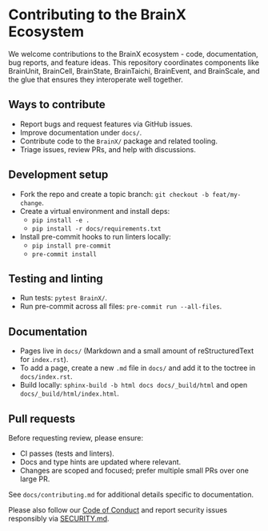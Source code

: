 # Contributing to the BrainX Ecosystem

We welcome contributions to the BrainX ecosystem - code, documentation, bug reports, and feature ideas. This repository coordinates components like BrainUnit, BrainCell, BrainState, BrainTaichi, BrainEvent, and BrainScale, and the glue that ensures they interoperate well together.

## Ways to contribute
- Report bugs and request features via GitHub issues.
- Improve documentation under `docs/`.
- Contribute code to the `BrainX/` package and related tooling.
- Triage issues, review PRs, and help with discussions.

## Development setup
- Fork the repo and create a topic branch: `git checkout -b feat/my-change`.
- Create a virtual environment and install deps:
  - `pip install -e .`
  - `pip install -r docs/requirements.txt`
- Install pre-commit hooks to run linters locally:
  - `pip install pre-commit`
  - `pre-commit install`

## Testing and linting
- Run tests: `pytest BrainX/`.
- Run pre-commit across all files: `pre-commit run --all-files`.

## Documentation
- Pages live in `docs/` (Markdown and a small amount of reStructuredText for `index.rst`).
- To add a page, create a new `.md` file in `docs/` and add it to the toctree in `docs/index.rst`.
- Build locally: `sphinx-build -b html docs docs/_build/html` and open `docs/_build/html/index.html`.

## Pull requests
Before requesting review, please ensure:
- CI passes (tests and linters).
- Docs and type hints are updated where relevant.
- Changes are scoped and focused; prefer multiple small PRs over one large PR.

See `docs/contributing.md` for additional details specific to documentation.

Please also follow our [Code of Conduct](CODE_OF_CONDUCT.md) and report security issues responsibly via [SECURITY.md](SECURITY.md).